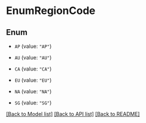 # EnumRegionCode

## Enum


* `AP` (value: `"AP"`)

* `AU` (value: `"AU"`)

* `CA` (value: `"CA"`)

* `EU` (value: `"EU"`)

* `NA` (value: `"NA"`)

* `SG` (value: `"SG"`)


[[Back to Model list]](../README.md#documentation-for-models) [[Back to API list]](../README.md#documentation-for-api-endpoints) [[Back to README]](../README.md)


